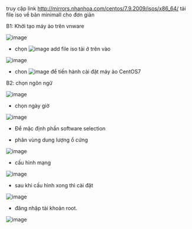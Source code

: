 truy cập link http://mirrors.nhanhoa.com/centos/7.9.2009/isos/x86_64/ tải file iso về bản minimall cho đơn giản

B1: Khởi tạo máy ảo trên vnware

![image](https://user-images.githubusercontent.com/95491130/180975394-be958ee6-7fea-4958-8fe4-528f8947a5a1.png)

- chọn ![image](https://user-images.githubusercontent.com/95491130/180976005-9299ffff-3826-4883-ad89-7e4c4e2b5a17.png) add file iso tải ở trên vào

![image](https://user-images.githubusercontent.com/95491130/180975669-2a33bafa-2005-453a-9d2c-6c6e12d9aaa3.png)

- chon ![image](https://user-images.githubusercontent.com/95491130/180976084-8e1a1276-96e7-4740-8ec2-13d63c9e4520.png) để tiến hành cài đặt máy ảo CentOS7

B2: chọn ngôn ngữ

![image](https://user-images.githubusercontent.com/95491130/180976477-3f459990-e90e-4fb5-972b-ddf38a1e6f95.png)

- chọn ngày giờ

![image](https://user-images.githubusercontent.com/95491130/180976853-f5a75116-788c-4220-9b2f-7c724f848b98.png)

- Để mặc định phần software selection

- phân vùng dung lượng ổ cứng 

![image](https://user-images.githubusercontent.com/95491130/180978003-1fb7459f-e69b-4be5-8748-dc2226f72ce6.png)

- cấu hình mạng 

![image](https://user-images.githubusercontent.com/95491130/180978117-904d9a2a-f03c-45ca-8649-64f393b33ba0.png)

- sau khi cấu hình xong thì cài đặt 

![image](https://user-images.githubusercontent.com/95491130/180978328-b1966e83-1879-4d0f-80c7-955815a5e712.png)

- đăng nhập tài khoản root.

![image](https://user-images.githubusercontent.com/95491130/180981752-d33b8fa2-d659-41bf-bf35-905acfca8188.png)
